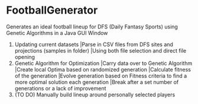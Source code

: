 # FootballGenerator
Generates an ideal football lineup for DFS (Daily Fantasy Sports) using Genetic Algorithms in a Java GUI Window

1. Updating current datasets
  |Parse in CSV files from DFS sites and projections (samples in folder)
  |Using both file selection and direct file opening
2. Genetic Algorithm for Optimization
  |Carry data over to Genetic Algorithm
  |Create local Optima based on randomized generation
  |Calculate fitness of the generation
  |Evolve generation based on Fitness criteria to find a more optimal solution each generation
  |Break after a set number of generations or a lack of improvement
3. (TO DO) Manually build lineup around personally selected players
